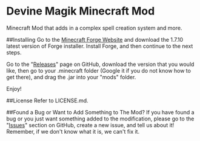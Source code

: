 Devine Magik Minecraft Mod
==========================
Minecraft Mod that adds in a complex spell creation system and more.

##Installing
Go to the [Minecraft Forge Website](http://files.minecraftforge.net/) and download the 1.7.10 latest version of Forge installer. Install Forge, and then continue to the next steps.

Go to the "[Releases](https://github.com/Gameture-Mods/Devine-Magik-Minecraft-Mod/releases)" page on GitHub, download the version that you would like, then go to your .minecraft folder (Google it if you do not know how to get there), and drag the .jar into your "mods" folder.

Enjoy!

##License
Refer to LICENSE.md.

##Found a Bug or Want to Add Something to The Mod?
If you have found a bug or you just want something added to the modification, please go to the "[Issues](https://github.com/Gameture-Mods/Devine-Magik-Minecraft-Mod/issues)" section on GitHub, create a new issue, and tell us about it! Remember, if we don't know what it is, we can't fix it.

